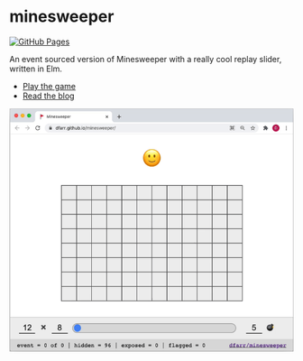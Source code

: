 # minesweeper

[![GitHub Pages](https://github.com/dfarr/minesweeper/workflows/GitHub%20Pages/badge.svg)](https://dfarr.github.io/minesweeper)

An event sourced version of Minesweeper with a really cool replay slider, written in Elm.

- [Play the game](https://dfarr.github.io/minesweeper)
- [Read the blog](https://medium.com)

![Minesweeper](minesweeper.gif)
